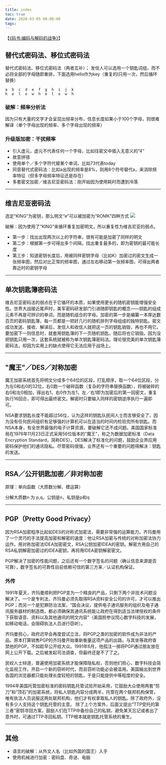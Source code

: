 ```yaml
---
title: index
toc: true
date: 2020-03-05 00:00:00
tags:
---
```


【[《码书:编码与解码的战争》](https://book.douban.com/subject/27176880/)】


## 替代式密码法、移位式密码法
替代式密码法、移位式密码法（两者互补）；
发信人可以选用一个钥匙词组，而不必将全部的字母随即重排，下面选用hello作为key（重复的l只用一次，然后循环替换）
```
a  b  c  d  e  f  g  h  i  j  k
h  e  l  o  w  h  e  l  o  w  h 
```

### 破解：频率分析法
因为只有大量的文字才会呈现出频率分布，信息长度如果小于100个字母，则很难解译（单个字母出现的频率、多个字母出现的频率）

### 升级版加密：干扰频率
* 引入虚元，虚元不代表任何一个字母，比如往密文中插入无意义的“4”
* 故意拼错
* 使用单个／多个字符代替某个单词，比如73代表today
* 同音替代式密码法：比如a出现的频率是8%，则用8个符号替代a，来消除频率特征（但多字母频率特征还是存在）
* 多套密文加密／维吉尼亚密码法：刚开始因为使用耗时而遭到冷落


-----------------------------


## 维吉尼亚密码法
选定“KING”为密钥，那么明文“e”可以被加密为“ROMK”四种方式
![](/img/Snip20200305_24.png)

破解：因为使用了“KING”来循环重复加密明文，所以重复性为维吉尼亚的弱点。
* 第一步：找出出现两次以上的字符串，很有可能是加密了同样的明文
* 第二步：根据第一步可得出多个间隔，找出重复最多的，即为密钥的最可能长度
* 第三步：知道密钥长度后，用被同样密钥字母（比如K）加密过的密文生成一张频率图，然后对比正常的频率图，通过左右移动第一张频率图，可得出两者靠近时的密钥字母


-----------------------------


## 单次钥匙簿密码法
维吉尼亚密码法的弱点在于它循环的本质，如果使用更长的随机密钥能增强安全性。世界大战接近尾声时，美军密码研发部门引进随即钥匙的概念——钥匙的组成元素不再是可辨识的单词，而是随机组合的字母。加密的第一步是编纂一本厚达数百页的密码钥匙簿，每一页都是一把好几行的随机排列字母组成的独特钥匙。密文成功发送、接收、解译后，发信人和收信人就把这一页的钥匙销毁，再也不用它。要加密下一则信息时，就套用钥匙簿的下一页随机钥匙，随后将也它销毁。因为没把钥匙只用一次，这套系统就被称为单次钥匙簿密码法。理论很完美的单次钥匙簿密码法，却因为实用上的缺点使得它无法应用于战场上。


-----------------------------


## "魔王"／DES／对称加密
魔王加密系统首先将明文分成多个64位的区段，打乱顺序，取一个64位区段，分为左0和右0的32位，右0跑一个破碎函数（复杂的字符串替换函数），将被破碎的右0和左0相加，得出右1，右0作为左1，左／右1即为加密后的第一回密文，重复执行16回合，即可得出最终密文。解密时只要输入同样的密钥逆序执行一遍即可。

NSA要求钥匙长度不能超过56位，认为这样的钥匙队民间人士而言够安全了，因为没有任何民间组织有足够强的计算机可以在适当的时间内检验完所有钥匙。而NSA本身，有全世界最强的电子计算资源，要破解它还不成问题。美国国家标准局在1976年11月23日正式采用56位版本的“魔王”，称之为数据加密标准（Data Encryption Standard，简称DES）。DES解决了标准化的问题，鼓励企业界应用密码保护他们的通讯隐私。尽管密码很强，业界还有一个重要的问题得解决：钥匙的发送。


-----------------------------


## RSA／公开钥匙加密／非对称加密
原理：单向函数（大质数分解、模运算）

分解大质数n 为 p,q，公钥是n，私钥是p和q


-----------------------------


## PGP（Pretty Good Privacy）
因为RSA加密程序比起如DES的对称式加密法，需要非常强的运算能力。齐玛曼用了一个灵巧的手法提高加密和解密的速度：他让RSA加密与传统的对称加密法协力运作。用对称加密法IDEA加密密文，RSA公钥加密IDEA的密钥。解密方用自己的RSA私钥解密加密过的IDEA密钥，再将用IDEA密钥解密密文。

PGP解决了加密的性能问题，之后还有一个数字签名的问题（确认信息来源是否可靠），数字签名的可靠性目前依赖可信的第三方来／认证机构保证。

### 外传
1991年夏天，齐玛曼顺利把PGP变为一个精良的产品，只剩下两个非技术问题没解决了。一个是专利法，齐玛曼必须先取得RSA资料安全公司的许可，才可以推出PGP；而另一个是犯罪防治法案，“国会决议，提供电子通讯服务的组织及电子通讯服务器材的制造商，都必须确保其通讯系统能让政府在得到适当法律授权的条件下获取语音、资料以及其他通讯的明文内容”（美国担参议院心数字科技的发展，如移动电话，会阻碍执法人员进行窃听）。

齐玛曼担心，政府迟早会再度尝试立法，将PGP之类的加密的软件成为非法的产品。原本打算销售PGP的齐玛曼开始重新衡量这项产品的出路。与其坐等政府查禁他的PGP，不如趁早公开给大众。1991年6月，他孤注一掷将PGP通过朋友放在网上公开下载。之后被发起司法调查，但最终还是不了了之。

民权人士辩道，普遍使用加密系统才能保障隐私权，否则他们担心，数字科技会简化监视工作，开启一个新的窃听时代，而且窃听功能必会被滥用。美国输出到世界各国的浏览器都只能处理长度较短的钥匙，于是只能提供中等程度的安全。

1994年美国托管加密标准的密码钥匙托管试验开始采用，它鼓励大众使用两套“剪刀”和“顶石”的加密系统，将私人钥匙内容分成两半，托管在两个联邦机构保管，唯有执法人员说服这两处联邦机构，他们才有权拿取私人的钥匙。除了政府外，没有多少人支持这个钥匙托管的主意。
除了上个方案外，后面又提出“TTP受托的第三者”密钥寻回方案，鼓励人们在TTP中备份自己的私钥，避免某天忘记或者出了意外时，可通过TTP寻回私钥。TTP根本就是钥匙托管系统的重生。


-----------------------------


## 其他
* 语言的破解：从外文人名（比如外国的国王）入手
* 使用机械进行加密：密码盘、奇谜、电脑
